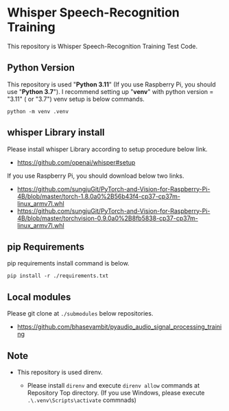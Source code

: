 # Whisper Speech-Recognition Training

This repository is Whisper Speech-Recognition Training Test Code.

## Python Version

This repository is used "**Python 3.11**" (If you use Raspberry Pi, you should use "**Python 3.7**").
I recommend setting up "**venv**" with python version = "3.11" ( or "3.7") 
venv setup is below commands.

`python -m venv .venv`

## whisper Library install

Please install whisper Library according to setup procedure below link.
- <https://github.com/openai/whisper#setup>

If you use Raspberry Pi, you should download below two links.
- <https://github.com/sungjuGit/PyTorch-and-Vision-for-Raspberry-Pi-4B/blob/master/torch-1.8.0a0%2B56b43f4-cp37-cp37m-linux_armv7l.whl>
- <https://github.com/sungjuGit/PyTorch-and-Vision-for-Raspberry-Pi-4B/blob/master/torchvision-0.9.0a0%2B8fb5838-cp37-cp37m-linux_armv7l.whl>

## pip Requirements

pip requirements install command is below.

`pip install -r ./requirements.txt`

## Local modules

Please git clone at `./submodules` below repositories.

- <https://github.com/bhasevambit/pyaudio_audio_signal_processing_training>

## Note

- This repository is used direnv.

  - Please install `direnv` and execute `direnv allow` commands at Repository Top directory.
    (If you use Windows, please execute `.\.venv\Scripts\activate` commnads)
